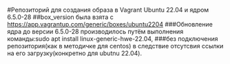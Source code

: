 #Репозиторий для создания образа в Vagrant Ubuntu 22.04 и ядром 6.5.0-28
##box_version была взята с https://app.vagrantup.com/generic/boxes/ubuntu2204
###Обновление ядра до версии 6.5.0-28 производилось путём выполнения команды:sudo apt install linux-generic-hwe-22.04, 
###без подключения репозитория(как в методичке для centos) в следствие отсутсвия ссылки на его загрузку(конкретно для ubutnu 22.04).

